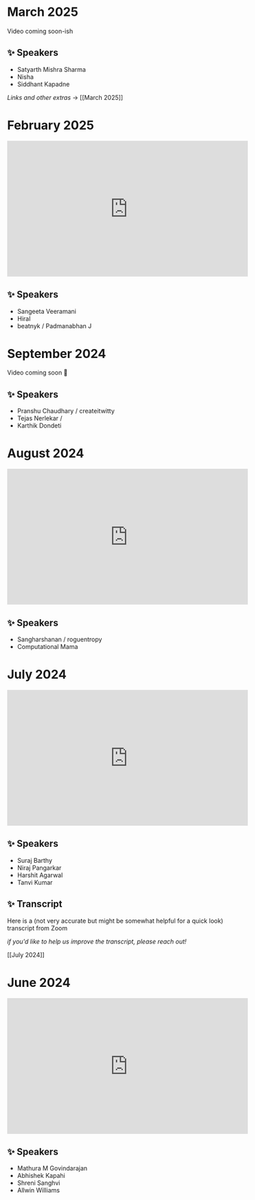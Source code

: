 # March 2025 

Video coming soon-ish 
## ✨ Speakers

- Satyarth Mishra Sharma
- Nisha 
- Siddhant Kapadne

*Links and other extras* -> [[March 2025]]

# February 2025 

<iframe width="560" height="315" src="https://www.youtube.com/embed/39yD1Wk0-Ww?si=P4NHxdEigzKkNPmL" title="YouTube video player" frameborder="0" allow="accelerometer; autoplay; clipboard-write; encrypted-media; gyroscope; picture-in-picture; web-share" referrerpolicy="strict-origin-when-cross-origin" allowfullscreen></iframe>

## ✨ Speakers

- Sangeeta Veeramani
- Hiral  
- beatnyk / Padmanabhan J

# September 2024 

Video coming soon 🥁

## ✨ Speakers

- Pranshu Chaudhary / createitwitty
- Tejas Nerlekar / 
- Karthik Dondeti 

# August 2024

<iframe width="560" height="315" src="https://www.youtube.com/embed/uTpYfBlejxc?si=vRQq2VRPM_pjMycb" title="YouTube video player" frameborder="0" allow="accelerometer; autoplay; clipboard-write; encrypted-media; gyroscope; picture-in-picture; web-share" referrerpolicy="strict-origin-when-cross-origin" allowfullscreen></iframe>

## ✨ Speakers

- Sangharshanan / roguentropy
- Computational Mama

# July 2024

<iframe width="560" height="315" src="https://www.youtube.com/embed/sV9qQWDVOWI?si=hPBvwotMUmm1HrXZ" title="YouTube video player" frameborder="0" allow="accelerometer; autoplay; clipboard-write; encrypted-media; gyroscope; picture-in-picture; web-share" referrerpolicy="strict-origin-when-cross-origin" allowfullscreen></iframe>

## ✨ Speakers

- Suraj Barthy
- Niraj Pangarkar  
- Harshit Agarwal 
- Tanvi Kumar  

## ✨ Transcript

Here is a (not very accurate but might be somewhat helpful for a quick look) transcript from Zoom

*if you'd like to help us improve the transcript, please reach out!*

[[July 2024]]

# June 2024

<iframe width="560" height="315" src="https://www.youtube.com/embed/2L8wrFVIuHY?si=yQnLIt1HFSt7QXbr" title="YouTube video player" frameborder="0" allow="accelerometer; autoplay; clipboard-write; encrypted-media; gyroscope; picture-in-picture; web-share" referrerpolicy="strict-origin-when-cross-origin" allowfullscreen></iframe>

## ✨ Speakers

- Mathura M Govindarajan
- Abhishek Kapahi 
- Shreni Sanghvi 
- Allwin Williams 

